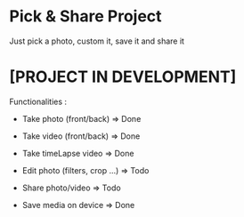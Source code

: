 Pick & Share Project
==========

Just pick a photo, custom it, save it and share it

[PROJECT IN DEVELOPMENT]
==========
Functionalities :

- Take photo (front/back) => Done
- Take video (front/back) => Done
- Take timeLapse video => Done

- Edit photo (filters, crop ...) => Todo
- Share photo/video => Todo

- Save media on device => Done
